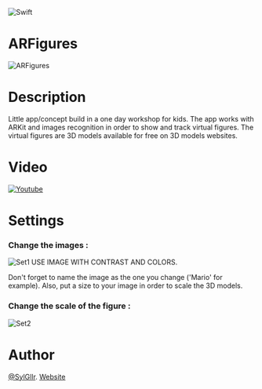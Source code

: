 ![Swift](https://img.shields.io/badge/language-Swift-orange.svg)

# ARFigures
![ARFigures](https://i.ibb.co/WxfnTKg/ARFigures.png)

# Description
Little app/concept build in a one day workshop for kids.
The app works with ARKit and images recognition in order to show and track virtual figures.
The virtual figures are 3D models available for free on 3D models websites.


# Video
[![Youtube](https://img.youtube.com/vi/BLyLvYs_pZw/0.jpg)](https://youtu.be/BLyLvYs_pZw)

# Settings
### Change the images :
![Set1](http://wiki.lesfabriquesduponant.net/images/thumb/7/7b/ARFCI.png/2000px-ARFCI.png)
USE IMAGE WITH CONTRAST AND COLORS.

Don't forget to name the image as the one you change ('Mario' for example). Also, put a size to your image in order to scale the 3D models.

### Change the scale of the figure :
![Set2](http://wiki.lesfabriquesduponant.net/images/thumb/5/5e/ARFME.png/2000px-ARFME.png)

# Author
[@SylGllr](https://twitter.com/SylGllr).
[Website](http://guilliersylvain.raidghost.com)
